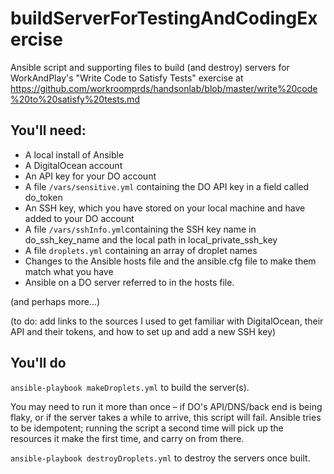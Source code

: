 # buildServerForTestingAndCodingExercise

Ansible script and supporting files to build (and destroy) servers for WorkAndPlay's "Write Code to Satisfy Tests" exercise at https://github.com/workroomprds/handsonlab/blob/master/write%20code%20to%20satisfy%20tests.md

## You'll need:
* A local install of Ansible
* A DigitalOcean account
* An API key for your DO account
* A file `/vars/sensitive.yml` containing the DO API key in a field called do_token
* An SSH key, which you have stored on your local machine and have added to your DO account
* A file `/vars/sshInfo.yml`containing the SSH key name in do_ssh_key_name and the local path in local_private_ssh_key
* A file `droplets.yml` containing an array of droplet names
* Changes to the Ansible hosts file and the ansible.cfg file to make them match what you have
* Ansible on a DO server referred to in the hosts file.

(and perhaps more...)

(to do: add links to the sources I used to get familiar with DigitalOcean, their API and their tokens, and how to set up and add a new SSH key)

## You'll do
`ansible-playbook makeDroplets.yml` to build the server(s).

You may need to run it more than once – if DO's API/DNS/back end is being flaky, or if the server takes a while to arrive, this script will fail. Ansible tries to be idempotent; running the script a second time will pick up the resources it make the first time, and carry on from there.

`ansible-playbook destroyDroplets.yml` to destroy the servers once built.
